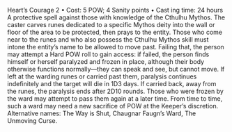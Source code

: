 Heart’s Courage 2
• Cost:  5 POW; 4 Sanity points
•
 Cast
ing time: 24 hours
A protective spell against those with knowledge of the 
Cthulhu Mythos. The caster carves runes dedicated to a 
specific Mythos deity into the wall or floor of the area to 
be protected, then prays to the entity. 
Those who come near to the runes and who also possess 
the Cthulhu Mythos skill must intone the entity’s name to 
be allowed to move past. Failing that, the person may attempt 
a Hard POW roll to gain access: if failed, the person finds 
himself or herself paralyzed and frozen in place, although 
their body otherwise functions normally—they can speak and 
see, but cannot move. If left at the warding runes or carried 
past them, paralysis continues indefinitely and the target will 
die in 1D3 days. If carried back, away from the runes, the 
paralysis ends after 2D10 rounds. Those who were frozen 
by the ward may attempt to pass them again at a later time.
From time to time, such a ward may need a new sacrifice 
of POW at the Keeper’s discretion.
Alternative names: The Way is Shut, Chaugnar Faugn’s Ward, 
The Unmoving Curse.
 
